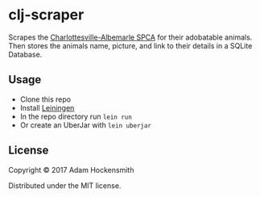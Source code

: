 # clj-scraper

Scrapes the [Charlottesville-Albemarle SPCA](http://caspca.org/) for their adobatable animals. Then stores the animals name, picture, and link to their details in a SQLite Database.

## Usage

* Clone this repo
* Install [Leiningen](https://leiningen.org/)
* In the repo directory run `lein run`
* Or create an UberJar with `lein uberjar`

## License

Copyright © 2017 Adam Hockensmith

Distributed under the MIT license.
